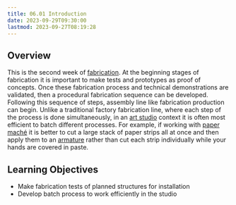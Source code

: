 ```yaml
---
title: 06.01 Introduction
date: 2023-09-29T09:30:00
lastmod: 2023-09-27T08:19:28
---
```


## Overview

This is the second week of [fabrication](../../../../making/fabrication.md). At the beginning stages of fabrication it is important to make tests and prototypes as proof of concepts. Once these fabrication process and technical demonstrations are validated, then a procedural fabrication sequence can be developed. Following this sequence of steps, assembly line like fabrication production can begin. Unlike a traditional factory fabrication line, where each step of the process is done simultaneously, in an [art studio](../../../../art-faq/artist-studio.md) context it is often most efficient to batch different processes. For example, if working with [paper maché](../../../../sculpture/paper-maché.md) it is better to cut a large stack of paper strips all at once and then apply them to an [armature](../../../../sculpture/armature.md) rather than cut each strip individually while your hands are covered in paste.

## Learning Objectives

- Make fabrication tests of planned structures for installation
- Develop batch process to work efficiently in the studio
